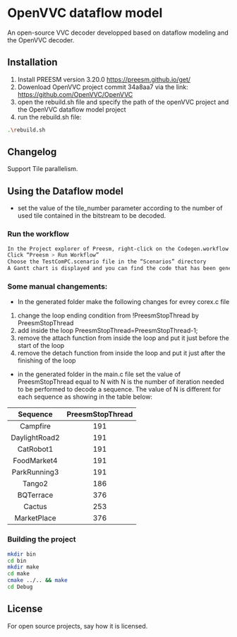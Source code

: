 # OpenVVC dataflow model
An open-source VVC decoder developped based on dataflow modeling and the OpenVVC decoder.  


## Installation  
1) Install PREESM version 3.20.0 https://preesm.github.io/get/  
2) Dowenload OpenVVC project commit 34a8aa7  via the link: https://github.com/OpenVVC/OpenVVC 
3) open the rebuild.sh file and specify the path of the openVVC project and the OpenVVC dataflow model project 
4) run the rebuild.sh file: 
```bash
.\rebuild.sh
```
## Changelog

Support Tile parallelism.

## Using the Dataflow model
- set the value of the tile_number parameter according to the number of used tile contained in the bitstream to be decoded.  
### Run the workflow
```bash
In the Project explorer of Preesm, right-click on the Codegen.workflow file in the “Workflows” directory
Click “Preesm > Run Workflow”
Choose the TestComPC.scenario file in the “Scenarios” directory
A Gantt chart is displayed and you can find the code that has been generated in “/Code/generated”.
```
### Some manual changements:
* In the generated folder make the following changes for evrey corex.c file  
1. change the loop ending condition from !PreesmStopThread by PreesmStopThread    
2. add inside the loop PreesmStopThread=PreesmStopThread-1;  
3. remove the attach function from inside the loop and put it just before the start of the loop    
4. remove the detach function from inside the loop and put it just after the finishing of the loop 
* in the generated folder in the main.c file set the value of PreesmStopThread equal to N with N is the number of iteration needed to be performed to decode a sequence. The value of N is different for each sequence as showing in the table below:     

| Sequence | PreesmStopThread |   
| :------: | :--: |   
| Campfire | 191 |      
| DaylightRoad2 | 191 |   
| CatRobot1 | 191 |    
| FoodMarket4 | 191 |    
| ParkRunning3 | 191 |    
| Tango2 | 186 |   
| BQTerrace | 376 |   
| Cactus | 253 |   
| MarketPlace| 376 |     
### Building the project  
```bash
mkdir bin  
cd bin  
mkdir make  
cd make  
cmake ../.. && make  
cd Debug 
``` 

## License
For open source projects, say how it is licensed.

